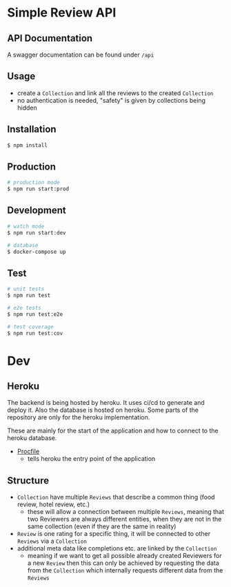 # Simple Review API


## API Documentation

A swagger documentation can be found under `/api`

## Usage

- create a `Collection` and link all the reviews to the created `Collection`
- no authentication is needed, "safety" is given by collections being hidden


## Installation

```bash
$ npm install
```


## Production

```bash
# production mode
$ npm run start:prod
```


## Development

```bash
# watch mode
$ npm run start:dev

# database
$ docker-compose up
```


## Test

```bash
# unit tests
$ npm run test

# e2e tests
$ npm run test:e2e

# test coverage
$ npm run test:cov
```


# Dev


## Heroku

The backend is being hosted by heroku. It uses ci/cd to generate and deploy it. Also the database is hosted on heroku.
Some parts of the repository are only for the heroku implementation.

These are mainly for the start of the application and how to connect to the heroku database.

- [Procfile](./Procfile)
  - tells heroku the entry point of the application


## Structure

- `Collection` have multiple `Reviews` that describe a common thing (food review, hotel review, etc.)
  - these will allow a connection between multiple `Reviews`, meaning that two Reviewers are always different entities, when they are not in the same collection (even if they are the same in reality)
- `Review` is one rating for a specific thing, it will be connected to other `Reviews` via a `Collection`
- additional meta data like completions etc. are linked by the `Collection`
  - meaning if we want to get all possible already created Reviewers for a new `Review` then this can only be achieved by requesting the data from the `Collection` which internally requests different data from the `Reviews`
